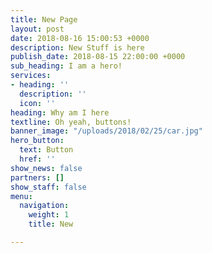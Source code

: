 ```yaml
---
title: New Page
layout: post
date: 2018-08-16 15:00:53 +0000
description: New Stuff is here
publish_date: 2018-08-15 22:00:00 +0000
sub_heading: I am a hero!
services:
- heading: ''
  description: ''
  icon: ''
heading: Why am I here
textline: Oh yeah, buttons!
banner_image: "/uploads/2018/02/25/car.jpg"
hero_button:
  text: Button
  href: ''
show_news: false
partners: []
show_staff: false
menu:
  navigation:
    weight: 1
    title: New

---
```

